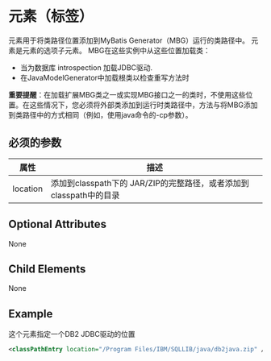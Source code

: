 # <classPathEntry> 元素（标签）

<classPathEntry>元素用于将类路径位置添加到MyBatis Generator（MBG）运行的类路径中。 <classPathEntry>元素是<generatorConfiguration>元素的选项子元素。 MBG在这些实例中从这些位置加载类：

- 当为数据库 introspection 加载JDBC驱动.
- 在JavaModelGenerator中加载根类以检查重写方法时

**重要提醒**：在加载扩展MBG类之一或实现MBG接口之一的类时，不使用这些位置。在这些情况下，您必须将外部类添加到运行时类路径中，方法与将MBG添加到类路径中的方式相同（例如，使用java命令的-cp参数）。

## 必须的参数

| 属性     | 描述                                                         |
| -------- | ------------------------------------------------------------ |
| location | 添加到classpath下的 JAR/ZIP的完整路径，或者添加到classpath中的目录 |

## Optional Attributes

None

## Child Elements

None

## Example

这个元素指定一个DB2 JDBC驱动的位置

```xml
<classPathEntry location="/Program Files/IBM/SQLLIB/java/db2java.zip" />
```

